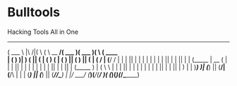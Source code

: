 # Bulltools
Hacking Tools All in One




 ______            _        _         _________ _______  _______  _        _______ 
(  ___ \ |\     /|( \      ( \        \__   __/(  ___  )(  ___  )( \      (  ____ \
| (   ) )| )   ( || (      | (           ) (   | (   ) || (   ) || (      | (    \/
| (__/ / | |   | || |      | |           | |   | |   | || |   | || |      | (_____ 
|  __ (  | |   | || |      | |           | |   | |   | || |   | || |      (_____  )
| (  \ \ | |   | || |      | |           | |   | |   | || |   | || |            ) |
| )___) )| (___) || (____/\| (____/\     | |   | (___) || (___) || (____/\/\____) |
|/ \___/ (_______)(_______/(_______/     )_(   (_______)(_______)(_______/\_______)
                                                                                   

